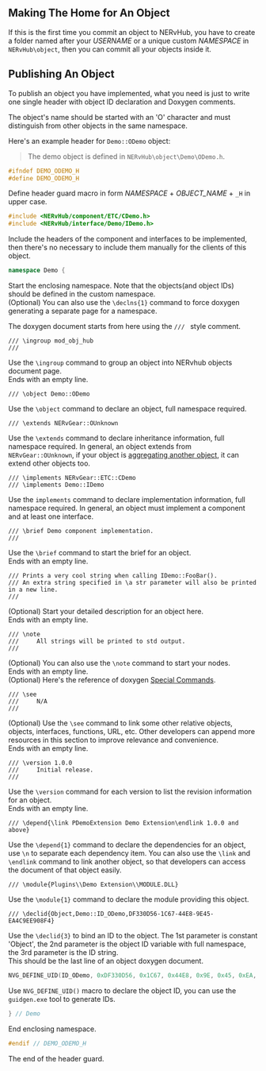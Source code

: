 ## Making The Home for An Object

If this is the first time you commit an object to NERvHub, you have to create a folder named after your _USERNAME_ or a unique custom _NAMESPACE_ in `NERvHub\object`, then you can commit all your objects inside it.

## Publishing An Object

To publish an object you have implemented, what you need is just to write one single header with object ID declaration and Doxygen comments.

The object's name should be started with an 'O' character and must distinguish from other objects in the same namespace.

Here's an example header for `Demo::ODemo` object:

> The demo object is defined in `NERvHub\object\Demo\ODemo.h`.

```CPP
#ifndef DEMO_ODEMO_H
#define DEMO_ODEMO_H
```
Define header guard macro in form _NAMESPACE_ + _OBJECT_NAME_ + `_H` in upper case.
```CPP
#include <NERvHub/component/ETC/CDemo.h>
#include <NERvHub/interface/Demo/IDemo.h>
```
Include the headers of the component and interfaces to be implemented, then there's no necessary to include them manually for the clients of this object.
```CPP
namespace Demo {
```
Start the enclosing namespace. Note that the objects(and object IDs) should be defined in the custom namespace.  
(Optional) You can also use the `\declns{1}` command to force doxygen generating a separate page for a namespace.

The doxygen document starts from here using the `/// ` style comment.
```
/// \ingroup mod_obj_hub
///
```
Use the `\ingroup` command to group an object into NERvhub objects document page.  
Ends with an empty line.
```
/// \object Demo::ODemo
```
Use the `\object` command to declare an object, full namespace required.
```
/// \extends NERvGear::OUnknown
```
Use the `\extends` command to declare inheritance information, full namespace required. In general, an object extends from `NERvGear::OUnknown`, if your object is [aggregating another object](https://msdn.microsoft.com/en-us/library/windows/desktop/ms686558), it can extend other objects too.
```
/// \implements NERvGear::ETC::CDemo
/// \implements Demo::IDemo
```
Use the `implements` command to declare implementation information, full namespace required. In general, an object must implement a component and at least one interface.
```
/// \brief Demo component implementation.
///
```
Use the `\brief` command to start the brief for an object.  
Ends with an empty line.
```
/// Prints a very cool string when calling IDemo::FooBar().
/// An extra string specified in \a str parameter will also be printed in a new line.
///
```
(Optional) Start your detailed description for an object here.  
Ends with an empty line.
```
/// \note
///     All strings will be printed to std output.
/// 
```
(Optional) You can also use the `\note` command to start your nodes.  
Ends with an empty line.  
(Optional) Here's the reference of doxygen [Special Commands](http://www.stack.nl/~dimitri/doxygen/manual/commands.html).
```
/// \see
///     N/A
///
```
(Optional) Use the `\see` command to link some other relative objects, objects, interfaces, functions, URL, etc. Other developers can append more resources in this section to improve relevance and convenience.  
Ends with an empty line.
```
/// \version 1.0.0
///     Initial release.
///
```
Use the `\version` command for each version to list the revision information for an object.  
Ends with an empty line.
```
/// \depend{\link PDemoExtension Demo Extension\endlink 1.0.0 and above}
```
Use the `\depend{1}` command to declare the dependencies for an object, use `\n` to separate each dependency item. You can also use the `\link` and `\endlink` command to link another object, so that developers can access the document of that object easily.
```
/// \module{Plugins\\Demo Extension\\MODULE.DLL}
```
Use the `\module{1}` command to declare the module providing this object.
```
/// \declid{Object,Demo::ID_ODemo,DF330D56-1C67-44E8-9E45-EA4C9EE908F4}
```
Use the `\declid{3}` to bind an ID to the object. The 1st parameter is constant 'Object', the 2nd parameter is the object ID variable with full namespace, the 3rd parameter is the ID string.  
This should be the last line of an object doxygen document.
```CPP
NVG_DEFINE_UID(ID_ODemo, 0xDF330D56, 0x1C67, 0x44E8, 0x9E, 0x45, 0xEA, 0x4C, 0x9E, 0xE9, 0x08, 0xF4); ///< DF330D56-1C67-44E8-9E45-EA4C9EE908F4
```
Use `NVG_DEFINE_UID()` macro to declare the object ID, you can use the `guidgen.exe` tool to generate IDs.
```CPP
} // Demo
```
End enclosing namespace.
```CPP
#endif // DEMO_ODEMO_H
```
The end of the header guard.
